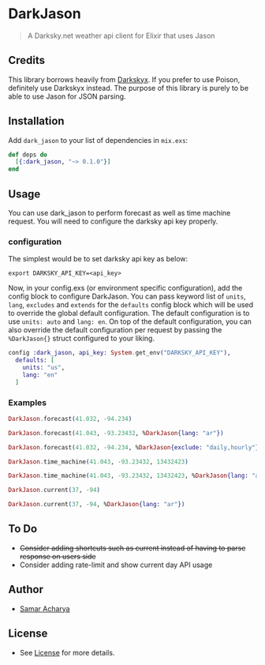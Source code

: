 # DarkJason
> A Darksky.net weather api client for Elixir that uses Jason

## Credits

This library borrows heavily from [Darkskyx](https://github.com/techgaun/darkskyx).
If you prefer to use Poison, definitely use Darkskyx instead. The purpose of this
library is purely to be able to use Jason for JSON parsing.

## Installation

Add `dark_jason` to your list of dependencies in `mix.exs`:

```elixir
def deps do
  [{:dark_jason, "~> 0.1.0"}]
end
```

## Usage

You can use dark_jason to perform forecast as well as time machine request. You will need to configure the darksky api key properly.

### configuration

The simplest would be to set darksky api key as below:

```shell
export DARKSKY_API_KEY=<api_key>
```

Now, in your config.exs (or environment specific configuration), add the config block to configure DarkJason. You can pass keyword list of `units`, `lang`, `excludes` and `extends` for the `defaults` config block which will be used to override the global default configuration. The default configuration is to use `units: auto` and `lang: en`. On top of the default configuration, you can also override the default configuration per request by passing the `%DarkJason{}` struct configured to your liking.

```elixir
config :dark_jason, api_key: System.get_env("DARKSKY_API_KEY"),
  defaults: [
    units: "us",
    lang: "en"
  ]
```

### Examples

```elixir
DarkJason.forecast(41.032, -94.234)

DarkJason.forecast(41.043, -93.23432, %DarkJason{lang: "ar"})

DarkJason.forecast(41.032, -94.234, %DarkJason{exclude: "daily,hourly"})

DarkJason.time_machine(41.043, -93.23432, 13432423)

DarkJason.time_machine(41.043, -93.23432, 13432423, %DarkJason{lang: "ar", units: "si"})

DarkJason.current(37, -94)

DarkJason.current(37, -94, %DarkJason{lang: "ar"})
```

## To Do

- ~~Consider adding shortcuts such as current instead of having to parse response on users side~~
- Consider adding rate-limit and show current day API usage

## Author

- [Samar Acharya](https://github.com/techgaun)

## License

- See [License](LICENSE) for more details.
